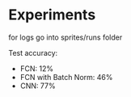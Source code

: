 # Experiments

for logs go into sprites/runs folder

Test accuracy:
- FCN: 12% 
- FCN with Batch Norm: 46% 
- CNN: 77%

